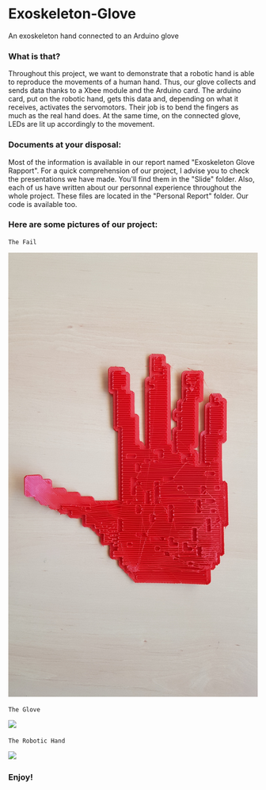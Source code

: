 # Exoskeleton-Glove
An exoskeleton hand connected to an Arduino glove


### What is that?

Throughout this project, we want to demonstrate that a robotic hand is able to reproduce the movements of a human hand. Thus, our glove collects and sends data thanks to a Xbee module and the Arduino card. The arduino card, put on the robotic hand, gets this data and, depending on what it receives, activates the servomotors. Their job is to bend the fingers as much as the real hand does. At the same time, on the connected glove, LEDs are lit up accordingly to the movement.

### Documents at your disposal:
  
Most of the information is available in our report named "Exoskeleton Glove Rapport". For a quick comprehension of our project, I advise you to check the presentations we have made. You'll find them in the "Slide" folder. Also, each of us have written about our personnal experience throughout the whole project. These files are located in the "Personal Report" folder. Our code is available too.

### Here are some pictures of our project:

	The Fail

![](https://github.com/BenGuiMaJo/Exoskeleton-Glove/blob/master/Documentation/Pictures%20and%20Movies/Main%20Echec%20Impression.jpg)

	The Glove

![](https://github.com/BenGuiMaJo/Exoskeleton-Glove/blob/master/Documentation/Pictures%20and%20Movies/Gant%20Connect%C3%A9.jpg)

	The Robotic Hand

![](https://github.com/BenGuiMaJo/Exoskeleton-Glove/blob/master/Documentation/Pictures%20and%20Movies/Main%20Articul%C3%A9e.jpg)

### Enjoy!
